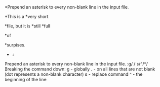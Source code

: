 *Prepend an asterisk to every non-blank line in the input file.

*This is a
*very short

*file, but it is 
*still
*full

*of

*surpises. 
*     i 

Prepend an asterisk to every non-blank line in the input file.
:g/./ s/^/*/
Breaking the command down:
g - globally
. - on all lines that are not blank (dot represents a non-blank character)
s - replace command
^ - the beginning of the line

